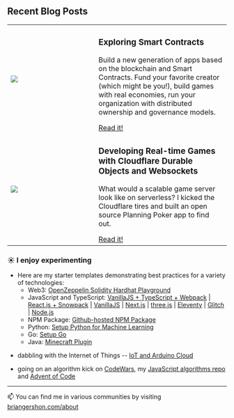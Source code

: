 ## Recent Blog Posts

<table>
  <tr>
    <td width="40%">
      <img src="https://www.briangershon.com/blog/exploring-smart-contracts/slice.jpeg" />
    </td>
    <td width="60%"><h3>Exploring Smart Contracts</h3><p>Build a new generation of apps based on the blockchain and Smart Contracts. Fund your favorite creator (which might be you!), build games with real economies, run your organization with distributed ownership and governance models.</p><a href="https://www.briangershon.com/blog/exploring-smart-contracts/">Read it!</a></td>
   </tr>
  <tr>
    <td width="40%">
      <img src="https://www.briangershon.com/blog/developing-real-time-games-with-cloudflare-durable-objects-and-websockets/slice.jpeg" />
    </td>
    <td width="60%"><h3>Developing Real-time Games with Cloudflare Durable Objects and Websockets</h3><p>What would a scalable game server look like on serverless? I kicked the Cloudflare tires and built an open source Planning Poker app to find out.</p><a href="https://www.briangershon.com/blog/developing-real-time-games-with-cloudflare-durable-objects-and-websockets/">Read it!</a></td>
   </tr>
</table>

### ☀️ I enjoy experimenting

- Here are my starter templates demonstrating best practices for a variety of technologies:
  - Web3: [OpenZeppelin Solidity Hardhat Playground](https://github.com/briangershon/openzeppelin-solidity-hardhat-playground)
  - JavaScript and TypeScript: [VanillaJS + TypeScript + Webpack](https://github.com/briangershon/typescript-webpack-starter) | [React.js + Snowpack](https://github.com/briangershon/react-minimal) | [VanillaJS](https://github.com/briangershon/vanilla-js-minimal) | [Next.js](https://github.com/briangershon/nextjs-starter) | [three.js](https://github.com/briangershon/threejs-minimal) | [Eleventy](https://github.com/briangershon/eleventy-minimal) | [Glitch](https://github.com/briangershon/glitch-minimal) | [Node.js](https://github.com/briangershon/nodejs-minimal)
  - NPM Package: [Github-hosted NPM Package](https://github.com/briangershon/npm-package-minimal)
  - Python: [Setup Python for Machine Learning](https://github.com/briangershon/setup-python-for-machine-learning)
  - Go: [Setup Go](https://github.com/briangershon/setup-go)
  - Java: [Minecraft Plugin](https://github.com/briangershon/minecraft-plugin)

<!-- - running Serverless. My growing list of [website bookmarks](https://www.briangershon.com/bookmarks/) is a serverless service which accepts URLs and then generates metadata and primary images for those sites. Bookmarks are rendered on my [Eleventy-based](https://www.briangershon.com/blog/choose-your-own-adventure-with-eleventy/) blog.

- writing my own do-it-yourself animations -- [UFOs](https://briangershon.github.io/ufo/) | [Animated billboard](https://marbles.briangershon.com/)

- toying with Slack bots -- [FaunaDB](https://github.com/briangershon/team-rotation-faunadb) persistence (for a Slackbot project) -->

- dabbling with the Internet of Things -- [IoT and Arduino Cloud](https://www.briangershon.com/blog/arduino-iot-explore-kit-getting-started-air-quality-sunrise-sunset/)

<!-- - creating tools and Github Actions -- used in my starter templates (mentioned above) and nice for running [cron jobs](https://github.com/briangershon/github-actions-cron) too -->

- going on an algorithm kick on [CodeWars](https://www.codewars.com/users/briangershon), my [JavaScript algorithms repo](https://github.com/briangershon/algorithms-in-javascript) and [Advent of Code](https://adventofcode.com/)

---

📫 You can find me in various communities by visiting [briangershon.com/about](https://www.briangershon.com/about/)
